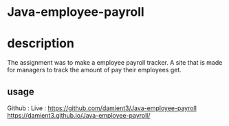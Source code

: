# Java-employee-payroll

# description
The assignment was to make a employee payroll tracker. A site that is made for managers to track the amount of pay their employees get. 
## usage
Github : 
Live : https://github.com/damient3/Java-employee-payroll  https://damient3.github.io/Java-employee-payroll/ 
